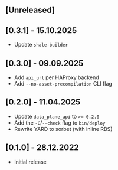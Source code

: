 ## [Unreleased]

## [0.3.1] - 15.10.2025

- Update `shale-builder`

## [0.3.0] - 09.09.2025

- Add `api_url` per HAProxy backend
- Add `--no-asset-precompilation` CLI flag

## [0.2.0] - 11.04.2025

- Update `data_plane_api` to `>= 0.2.0`
- Add the `-C`/`--check` flag to `bin/deploy`
- Rewrite YARD to sorbet (with inline RBS)

## [0.1.0] - 28.12.2022

- Initial release
